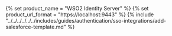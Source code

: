 {% set product_name = "WSO2 Identity Server" %}
{% set product_url_format = "https://localhost:9443" %}
{% include "../../../../../../includes/guides/authentication/sso-integrations/add-salesforce-template.md" %}